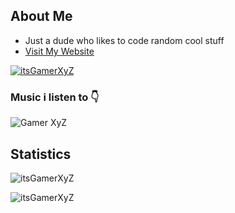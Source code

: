 
<!--
**itsgamerxyz/itsgamerxyz** is a ✨ _special_ ✨ repository because its `README.md` (this file) appears on your GitHub profile.

Here are some ideas to get you started:

- 🔭 I’m currently working on ...
- 🌱 I’m currently learning ...
- 👯 I’m looking to collaborate on ...
- 🤔 I’m looking for help with ...
- 💬 Ask me about ...
- 📫 How to reach me: ...
- 😄 Pronouns: ...
- ⚡ Fun fact: ...
-->

<h2>About Me</h2>

- Just a dude who likes to code random cool stuff 
- [Visit My Website](https://gamer-xyz.ml/)
<p align="left">
  <a href="https://twitter.com/itsGamerXyZ" target="blank"><img src="https://img.shields.io/twitter/follow/itsGamerXyZ?color=blue&label=Follow%20Me%20on%20Twitter&logo=twitter&logoColor=fff&style=for-the-badge" alt="itsGamerXyZ"/></a>
</p>

### Music i listen to 👇
![Gamer XyZ](https://spotify-recently-played-readme.vercel.app/api?user=313zrf7m6dlw2hk2xhlpfdk3cvzu&count=6)

<h2>Statistics</h2>


<p align="left">
  <img src="https://github-readme-stats.vercel.app/api?username=itsGamerXyZ&show_icons=true&locale=en&theme=dark&layout=compact" alt="itsGamerXyZ" />
</p>

<p align="left">
  <img src="https://github-readme-stats.vercel.app/api/top-langs?username=itsGamerXyZ&show_icons=true&locale=en&layout=compact&theme=dark" alt="itsGamerXyZ" />
</p>



